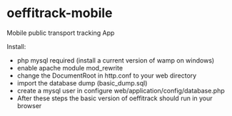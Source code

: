# oeffitrack-mobile
Mobile public transport tracking App

Install:
- php mysql required (install a current version of wamp on windows)
- enable apache module mod_rewrite
- change the DocumentRoot in http.conf to your web directory
- import the database dump (basic_dump.sql)
- create a mysql user in configure web/application/config/database.php
- After these steps the basic version of oeffitrack should run in your browser